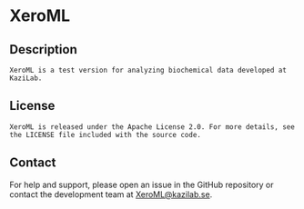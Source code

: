 # XeroML

## Description
    XeroML is a test version for analyzing biochemical data developed at KaziLab.

## License
    XeroML is released under the Apache License 2.0. For more details, see the LICENSE file included with the source code.

## Contact
For help and support, please open an issue in the GitHub repository or contact the development team at XeroML@kazilab.se.
